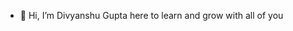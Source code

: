 - 👋 Hi, I’m Divyanshu Gupta 
here to learn and grow with all of you

<!---
guptadj/guptadj is a ✨ special ✨ repository because its `README.md` (this file) appears on your GitHub profile.
You can click the Preview link to take a look at your changes.
--->
